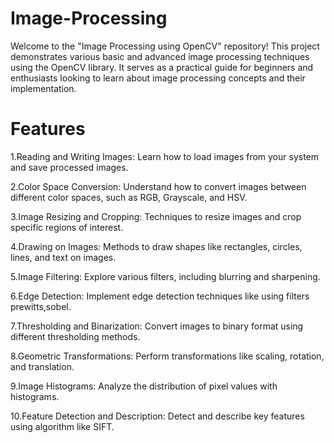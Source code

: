 # Image-Processing

Welcome to the "Image Processing using OpenCV" repository! This project demonstrates various basic and advanced image processing techniques using the OpenCV library. It serves as a practical guide for beginners and enthusiasts looking to learn about image processing concepts and their implementation.

# Features

1.Reading and Writing Images: Learn how to load images from your system and save processed images.

2.Color Space Conversion: Understand how to convert images between different color spaces, such as RGB, Grayscale, and HSV.

3.Image Resizing and Cropping: Techniques to resize images and crop specific regions of interest.

4.Drawing on Images: Methods to draw shapes like rectangles, circles, lines, and text on images.

5.Image Filtering: Explore various filters, including blurring and sharpening.

6.Edge Detection: Implement edge detection techniques like using filters prewitts,sobel.

7.Thresholding and Binarization: Convert images to binary format using different thresholding methods.

8.Geometric Transformations: Perform transformations like scaling, rotation, and translation.

9.Image Histograms: Analyze the distribution of pixel values with histograms.

10.Feature Detection and Description: Detect and describe key features using algorithm like SIFT.
